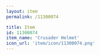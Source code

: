 ```yaml
---
layout: item
permalink: /11300074

title: Item
id: 11300074
item_name: 'Crusader Helmet'
icon_url: 'item/icon/11300074.png'
---
```

